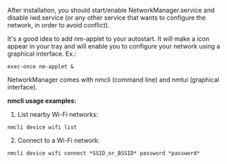 After installation, you should start/enable NetworkManager.service and disable iwd.service (or any other service that wants to configure the network, in order to avoid conflict).

It's a good idea to add nm-applet to your autostart. It will make a icon appear in your tray and will enable you to configure your network using a graphical interface. Ex.:

```
exec-once nm-applet &
```

NetworkManager comes with nmcli (command line) and nmtui (graphical interface).

**nmcli usage examples:**

1. List nearby Wi-Fi networks:

```
nmcli device wifi list
```

2. Connect to a Wi-Fi network:

```
nmcli device wifi connect *SSID_or_BSSID* password *password*
```
